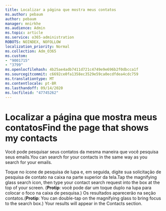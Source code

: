 ```yaml
---
title: Localizar a página que mostra meus contatos
ms.author: pebaum
author: pebaum
manager: mnirkhe
ms.audience: Admin
ms.topic: article
ms.service: o365-administration
ROBOTS: NOINDEX, NOFOLLOW
localization_priority: Normal
ms.collection: Adm_O365
ms.custom:
- "9001715"
- "3799"
ms.openlocfilehash: 4b25ae4adb7411d721c4749e9e696b2f0dbcca1f
ms.sourcegitcommit: c6692ce0fa1358ec3529e59ca0ecdfdea4cdc759
ms.translationtype: MT
ms.contentlocale: pt-BR
ms.lasthandoff: 09/14/2020
ms.locfileid: "47745262"
---
```

# <a name="find-the-page-that-shows-my-contacts"></a><span data-ttu-id="bb4d5-102">Localizar a página que mostra meus contatos</span><span class="sxs-lookup"><span data-stu-id="bb4d5-102">Find the page that shows my contacts</span></span>

<span data-ttu-id="bb4d5-103">Você pode pesquisar seus contatos da mesma maneira que você pesquisa seus emails.</span><span class="sxs-lookup"><span data-stu-id="bb4d5-103">You can search for your contacts in the same way as you search for your emails.</span></span>
 
<span data-ttu-id="bb4d5-104">Toque no ícone de pesquisa de lupa e, em seguida, digite sua solicitação de pesquisa de contato na caixa na parte superior da tela.</span><span class="sxs-lookup"><span data-stu-id="bb4d5-104">Tap the magnifying glass search icon, then type your contact search request into the box at the top of your screen.</span></span> <span data-ttu-id="bb4d5-105">(**Protip**: você pode dar um toque duplo na lupa para colocar o foco na caixa de pesquisa.) Os resultados aparecerão na seção contatos.</span><span class="sxs-lookup"><span data-stu-id="bb4d5-105">(**Protip**: You can double-tap on the magnifying glass to bring focus to the search box.) Your results will appear in the Contacts section.</span></span>
